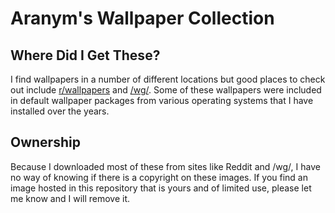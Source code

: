 # Aranym's Wallpaper Collection

## Where Did I Get These?

I find wallpapers in a number of different locations but good places to check out include [r/wallpapers](https://www.reddit.com/r/wallpapers/) and [/wg/](http://4chan.org/wg). Some of these wallpapers were included in default wallpaper packages from various operating systems that I have installed over the years.

## Ownership

Because I downloaded most of these from sites like Reddit and /wg/, I have no way of knowing if there is a copyright on these images. If you find an image hosted in this repository that is yours and of limited use, please let me know and I will remove it.
